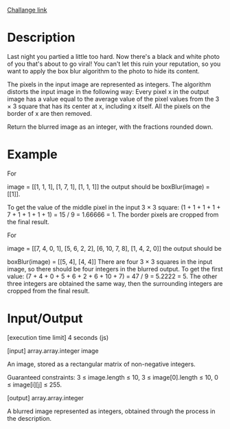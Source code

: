 [Challange link](https://codefights.com/arcade/intro/level-5/5xPitc3yT3dqS7XkP)
# Description
Last night you partied a little too hard. Now there's a black and white photo of you that's about to go viral! You can't let this ruin your reputation, so you want to apply the box blur algorithm to the photo to hide its content.

The pixels in the input image are represented as integers. The algorithm distorts the input image in the following way: Every pixel x in the output image has a value equal to the average value of the pixel values from the 3 × 3 square that has its center at x, including x itself. All the pixels on the border of x are then removed.

Return the blurred image as an integer, with the fractions rounded down.

# Example

For

image = [[1, 1, 1], 
         [1, 7, 1], 
         [1, 1, 1]]
the output should be boxBlur(image) = [[1]].

To get the value of the middle pixel in the input 3 × 3 square: (1 + 1 + 1 + 1 + 7 + 1 + 1 + 1 + 1) = 15 / 9 = 1.66666 = 1. The border pixels are cropped from the final result.

For

image = [[7, 4, 0, 1], 
         [5, 6, 2, 2], 
         [6, 10, 7, 8], 
         [1, 4, 2, 0]]
the output should be

boxBlur(image) = [[5, 4], 
                  [4, 4]]
There are four 3 × 3 squares in the input image, so there should be four integers in the blurred output. To get the first value: (7 + 4 + 0 + 5 + 6 + 2 + 6 + 10 + 7) = 47 / 9 = 5.2222 = 5. The other three integers are obtained the same way, then the surrounding integers are cropped from the final result.

# Input/Output

[execution time limit] 4 seconds (js)

[input] array.array.integer image

An image, stored as a rectangular matrix of non-negative integers.

Guaranteed constraints:
3 ≤ image.length ≤ 10,
3 ≤ image[0].length ≤ 10,
0 ≤ image[i][j] ≤ 255.

[output] array.array.integer

A blurred image represented as integers, obtained through the process in the description.